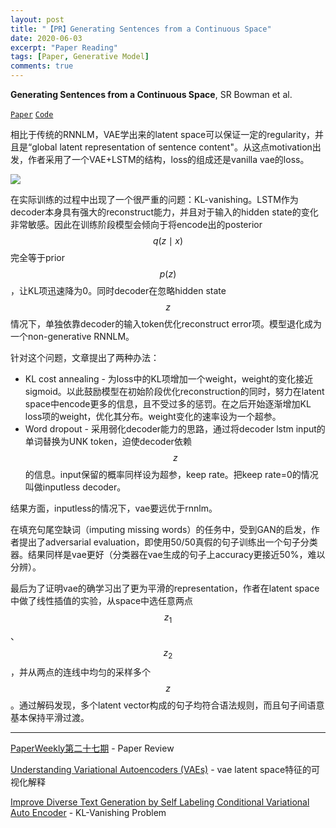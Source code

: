 ```yaml
---
layout: post
title: "【PR】Generating Sentences from a Continuous Space"
date: 2020-06-03
excerpt: "Paper Reading"
tags: [Paper, Generative Model]
comments: true
---
```


**Generating Sentences from a Continuous Space**, SR Bowman et al. 

[`Paper`](https://arxiv.org/abs/1511.06349)
[`Code`](https://github.com/timbmg/Sentence-VAE)

相比于传统的RNNLM，VAE学出来的latent space可以保证一定的regularity，并且是“global latent representation of sentence content"。从这点motivation出发，作者采用了一个VAE+LSTM的结构，loss的组成还是vanilla vae的loss。

![](http://rsarxiv.github.io/2017/03/02/PaperWeekly%E7%AC%AC%E4%BA%8C%E5%8D%81%E4%B8%83%E6%9C%9F/media/14884595350366.jpg)

在实际训练的过程中出现了一个很严重的问题：KL-vanishing。LSTM作为decoder本身具有强大的reconstruct能力，并且对于输入的hidden state的变化非常敏感。因此在训练阶段模型会倾向于将encode出的posterior $$q(z \mid x)$$完全等于prior $$p(z)$$，让KL项迅速降为0。同时decoder在忽略hidden state $$z$$情况下，单独依靠decoder的输入token优化reconstruct error项。模型退化成为一个non-generative RNNLM。

针对这个问题，文章提出了两种办法：

- KL cost annealing - 为loss中的KL项增加一个weight，weight的变化接近sigmoid。以此鼓励模型在初始阶段优化reconstruction的同时，努力在latent space中encode更多的信息，且不受过多的惩罚。在之后开始逐渐增加KL loss项的weight，优化其分布。weight变化的速率设为一个超参。
- Word dropout - 采用弱化decoder能力的思路，通过将decoder lstm input的单词替换为UNK token，迫使decoder依赖$$z$$的信息。input保留的概率同样设为超参，keep rate。把keep rate=0的情况叫做inputless decoder。

结果方面，inputless的情况下，vae要远优于rnnlm。

在填充句尾空缺词（imputing missing words）的任务中，受到GAN的启发，作者提出了adversarial evaluation，即使用50/50真假的句子训练出一个句子分类器。结果同样是vae更好（分类器在vae生成的句子上accuracy更接近50%，难以分辨）。

最后为了证明vae的确学习出了更为平滑的representation，作者在latent space中做了线性插值的实验，从space中选任意两点$$z_1$$、$$z_2$$，并从两点的连线中均匀的采样多个$$z$$。通过解码发现，多个latent vector构成的句子均符合语法规则，而且句子间语意基本保持平滑过渡。

---

[PaperWeekly第二十七期](http://rsarxiv.github.io/2017/03/02/PaperWeekly第二十七期/) - Paper Review

[Understanding Variational Autoencoders (VAEs)](https://towardsdatascience.com/understanding-variational-autoencoders-vaes-f70510919f73) - vae latent space特征的可视化解释

[Improve Diverse Text Generation by Self Labeling Conditional Variational Auto Encoder](https://arxiv.org/pdf/1903.10842.pdf) - KL-Vanishing Problem
